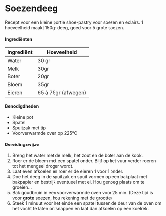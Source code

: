 # Soezendeeg

Recept voor een kleine portie shoe-pastry voor soezen en eclairs. 1 hoeveelheid maakt 150gr deeg, goed voor 5 grote soezen. 

#### Ingrediënten

| Ingrediënt | Hoeveelheid         |
| ---------- | ------------------- |
| Water      | 30 gr               |
| Melk       | 30gr                |
| Boter      | 20gr                |
| Bloem      | 35gr                |
| Eieren     | 65 à 75gr (afwegen) |

#### Benodigdheden

- Kleine pot 
- Spatel
- Spuitzak met tip
- Voorverwarmde oven op 225°C

#### Bereidingswijze

1. Breng het water met de melk, het zout en de boter aan de kook.
2. Roer er de bloem met een spatel onder. Blijf op het vuur verder roeren tot het mengsel droger wordt.
3. Laat even afkoelen en roer er de eieren 1 voor 1 onder.
4. Doe het deeg in de spuitzak en spuit vormen op een bakplaat met bakpapier en bestrijk eventueel met ei. Hou genoeg plaats om te groeien...
5. Bak goudbruin in een voorverwarmde oven voor 25 min. (Deze tijd is voor **grote** soezen, hou rekening met de grootte)
6. Steek 1 minuut voor het einde een spatel tussen de deur van de oven om het vocht te laten ontsnappen en laat dan afkoelen op een koelrek.
